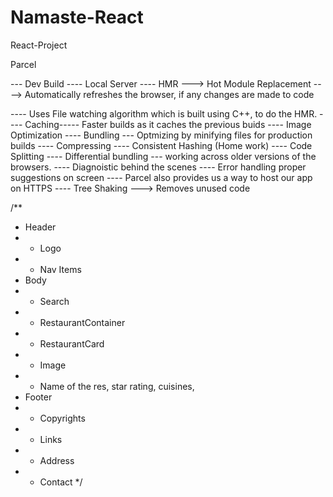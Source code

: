 # Namaste-React

React-Project

Parcel

--- Dev Build
---- Local Server
---- HMR ---> Hot Module Replacement ----> Automatically refreshes the browser, if any changes are made to code

---- Uses File watching algorithm which is built using C++, to do the HMR.
---- Caching----- Faster builds as it caches the previous buids
---- Image Optimization
---- Bundling --- Optmizing by minifying files for production builds
---- Compressing
---- Consistent Hashing (Home work)
---- Code Splitting
---- Differential bundling --- working across older versions of the browsers.
---- Diagnoistic behind the scenes
---- Error handling proper suggestions on screen
---- Parcel also provides us a way to host our app on HTTPS
---- Tree Shaking ---> Removes unused code

/\*\*

- Header
- - Logo
- - Nav Items
- Body
- - Search
- - RestaurantContainer
- - RestaurantCard
- - Image
- - Name of the res, star rating, cuisines,
- Footer
- - Copyrights
- - Links
- - Address
- - Contact
    \*/
